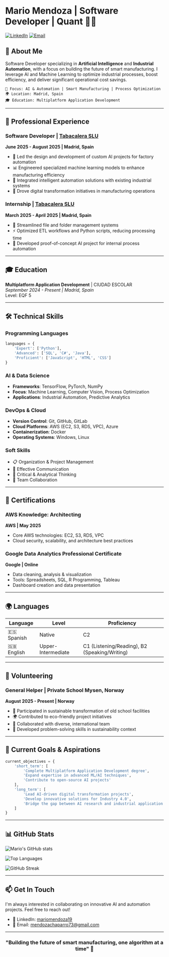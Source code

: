 # Mario Mendoza | Software Developer | Quant 👨‍💻

[![LinkedIn](https://img.shields.io/badge/LinkedIn-mariomendoza19-blue?style=flat&logo=linkedin)](https://www.linkedin.com/in/mariomendoza19)
[![Email](https://img.shields.io/badge/Email-mendozachaparro73%40gmail.com-red?style=flat&logo=gmail)](mailto:mendozachaparro73@gmail.com)

## 🚀 About Me

Software Developer specializing in **Artificial Intelligence** and **Industrial Automation**, with a focus on building the future of smart manufacturing. I leverage AI and Machine Learning to optimize industrial processes, boost efficiency, and deliver significant operational cost savings.

```
🎯 Focus: AI & Automation | Smart Manufacturing | Process Optimization
🌍 Location: Madrid, Spain
🎓 Education: Multiplatform Application Development
```

---

## 💼 Professional Experience

### Software Developer | [Tabacalera SLU](https://tabacaleragroup.com/)
**June 2025 - August 2025 | Madrid, Spain**

- 🤖 Led the design and development of custom AI projects for factory automation
- 📊 Engineered specialized machine learning models to enhance manufacturing efficiency
- 🔧 Integrated intelligent automation solutions with existing industrial systems
- 🚀 Drove digital transformation initiatives in manufacturing operations

### Internship | [Tabacalera SLU](https://tabacaleragroup.com/)
**March 2025 - April 2025 | Madrid, Spain**

- 📁 Streamlined file and folder management systems
- ⚡ Optimized ETL workflows and Python scripts, reducing processing time
- 🧪 Developed proof-of-concept AI project for internal process automation

---

## 🎓 Education

**Multiplatform Application Development** | CIUDAD ESCOLAR  
*September 2024 - Present | Madrid, Spain*  
Level: EQF 5

---

## 🛠️ Technical Skills

### Programming Languages
```python
languages = {
    'Expert': ['Python'],
    'Advanced': ['SQL', 'C#', 'Java'],
    'Proficient': ['JavaScript', 'HTML', 'CSS']
}
```

### AI & Data Science
- **Frameworks**: TensorFlow, PyTorch, NumPy
- **Focus**: Machine Learning, Computer Vision, Process Optimization
- **Applications**: Industrial Automation, Predictive Analytics

### DevOps & Cloud
- **Version Control**: Git, GitHub, GitLab
- **Cloud Platforms**: AWS (EC2, S3, RDS, VPC), Azure
- **Containerization**: Docker
- **Operating Systems**: Windows, Linux

### Soft Skills
- 📋 Organization & Project Management
- 💬 Effective Communication
- 🧠 Critical & Analytical Thinking
- 👥 Team Collaboration

---

## 📜 Certifications

### AWS Knowledge: Architecting
**AWS | May 2025**
- Core AWS technologies: EC2, S3, RDS, VPC
- Cloud security, scalability, and architecture best practices

### Google Data Analytics Professional Certificate
**Google | Online**
- Data cleaning, analysis & visualization
- Tools: Spreadsheets, SQL, R Programming, Tableau
- Dashboard creation and data presentation

---

## 🌍 Languages

| Language | Level | Proficiency |
|----------|-------|-------------|
| 🇪🇸 Spanish | Native | C2 |
| 🇬🇧 English | Upper-Intermediate | C1 (Listening/Reading), B2 (Speaking/Writing) |

---

## 🤝 Volunteering

### General Helper | Private School Mysen, Norway
**August 2025 - Present | Norway**

- 🌱 Participated in sustainable transformation of old school facilities
- 🌍 Contributed to eco-friendly project initiatives
- 👥 Collaborated with diverse, international team
- 💪 Developed problem-solving skills in sustainability context

---

## 🎯 Current Goals & Aspirations

```python
current_objectives = {
    'short_term': [
        'Complete Multiplatform Application Development degree',
        'Expand expertise in advanced ML/AI techniques',
        'Contribute to open-source AI projects'
    ],
    'long_term': [
        'Lead AI-driven digital transformation projects',
        'Develop innovative solutions for Industry 4.0',
        'Bridge the gap between AI research and industrial application'
    ]
}
```

---

## 📊 GitHub Stats

![Mario's GitHub stats](https://github-readme-stats.vercel.app/api?username=Mendo-005&show_icons=true&theme=radical)

![Top Languages](https://github-readme-stats.vercel.app/api/top-langs/?username=Mendo-005&layout=compact&theme=radical)

![GitHub Streak](https://streak-stats.demolab.com?user=Mendo-005&theme=radical)

---

## 📫 Get In Touch

I'm always interested in collaborating on innovative AI and automation projects. Feel free to reach out!

- 💼 LinkedIn: [mariomendoza19](https://www.linkedin.com/in/mariomendoza19)
- 📧 Email: mendozachaparro73@gmail.com
  
---

<div align="center">

### "Building the future of smart manufacturing, one algorithm at a time" 🤖

</div>
